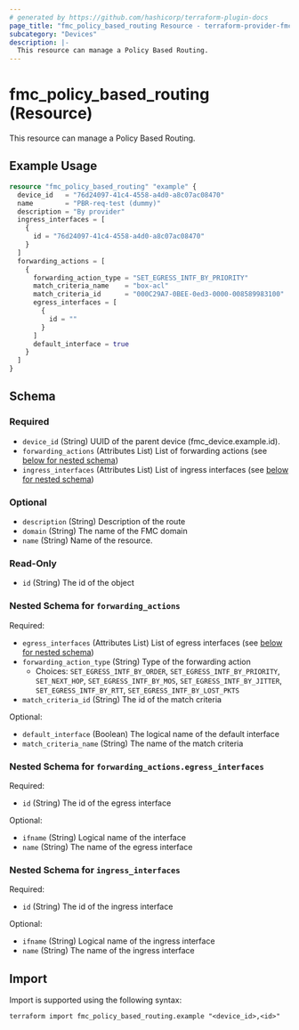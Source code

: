 ```yaml
---
# generated by https://github.com/hashicorp/terraform-plugin-docs
page_title: "fmc_policy_based_routing Resource - terraform-provider-fmc"
subcategory: "Devices"
description: |-
  This resource can manage a Policy Based Routing.
---
```


# fmc_policy_based_routing (Resource)

This resource can manage a Policy Based Routing.

## Example Usage

```terraform
resource "fmc_policy_based_routing" "example" {
  device_id   = "76d24097-41c4-4558-a4d0-a8c07ac08470"
  name        = "PBR-req-test (dummy)"
  description = "By provider"
  ingress_interfaces = [
    {
      id = "76d24097-41c4-4558-a4d0-a8c07ac08470"
    }
  ]
  forwarding_actions = [
    {
      forwarding_action_type = "SET_EGRESS_INTF_BY_PRIORITY"
      match_criteria_name    = "box-acl"
      match_criteria_id      = "000C29A7-0BEE-0ed3-0000-008589983100"
      egress_interfaces = [
        {
          id = ""
        }
      ]
      default_interface = true
    }
  ]
}
```

<!-- schema generated by tfplugindocs -->
## Schema

### Required

- `device_id` (String) UUID of the parent device (fmc_device.example.id).
- `forwarding_actions` (Attributes List) List of forwarding actions (see [below for nested schema](#nestedatt--forwarding_actions))
- `ingress_interfaces` (Attributes List) List of ingress interfaces (see [below for nested schema](#nestedatt--ingress_interfaces))

### Optional

- `description` (String) Description of the route
- `domain` (String) The name of the FMC domain
- `name` (String) Name of the resource.

### Read-Only

- `id` (String) The id of the object

<a id="nestedatt--forwarding_actions"></a>
### Nested Schema for `forwarding_actions`

Required:

- `egress_interfaces` (Attributes List) List of egress interfaces (see [below for nested schema](#nestedatt--forwarding_actions--egress_interfaces))
- `forwarding_action_type` (String) Type of the forwarding action
  - Choices: `SET_EGRESS_INTF_BY_ORDER`, `SET_EGRESS_INTF_BY_PRIORITY`, `SET_NEXT_HOP`, `SET_EGRESS_INTF_BY_MOS`, `SET_EGRESS_INTF_BY_JITTER`, `SET_EGRESS_INTF_BY_RTT`, `SET_EGRESS_INTF_BY_LOST_PKTS`
- `match_criteria_id` (String) The id of the match criteria

Optional:

- `default_interface` (Boolean) The logical name of the default interface
- `match_criteria_name` (String) The name of the match criteria

<a id="nestedatt--forwarding_actions--egress_interfaces"></a>
### Nested Schema for `forwarding_actions.egress_interfaces`

Required:

- `id` (String) The id of the egress interface

Optional:

- `ifname` (String) Logical name of the interface
- `name` (String) The name of the egress interface



<a id="nestedatt--ingress_interfaces"></a>
### Nested Schema for `ingress_interfaces`

Required:

- `id` (String) The id of the ingress interface

Optional:

- `ifname` (String) Logical name of the ingress interface
- `name` (String) The name of the ingress interface

## Import

Import is supported using the following syntax:

```shell
terraform import fmc_policy_based_routing.example "<device_id>,<id>"
```
